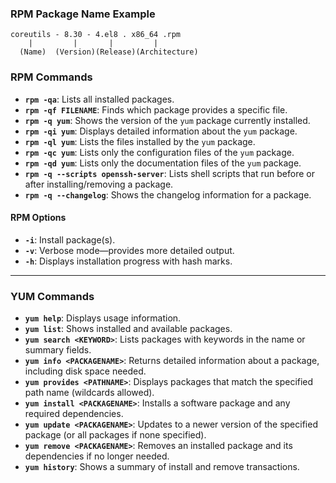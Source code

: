 ### RPM Package Name Example
```
coreutils - 8.30 - 4.el8 . x86_64 .rpm
	|         |       |         |
  (Name)  (Version)(Release)(Architecture)
```
### RPM Commands

- **`rpm -qa`**: Lists all installed packages.
- **`rpm -qf FILENAME`**: Finds which package provides a specific file.
- **`rpm -q yum`**: Shows the version of the `yum` package currently installed.
- **`rpm -qi yum`**: Displays detailed information about the `yum` package.
- **`rpm -ql yum`**: Lists the files installed by the `yum` package.
- **`rpm -qc yum`**: Lists only the configuration files of the `yum` package.
- **`rpm -qd yum`**: Lists only the documentation files of the `yum` package.
- **`rpm -q --scripts openssh-server`**: Lists shell scripts that run before or after installing/removing a package.
- **`rpm -q --changelog`**: Shows the changelog information for a package.
#### RPM Options
- **`-i`**: Install package(s).  
- **`-v`**: Verbose mode—provides more detailed output.  
- **`-h`**: Displays installation progress with hash marks.

---

### YUM Commands

- **`yum help`**: Displays usage information.  
- **`yum list`**: Shows installed and available packages.  
- **`yum search <KEYWORD>`**: Lists packages with keywords in the name or summary fields.  
- **`yum info <PACKAGENAME>`**: Returns detailed information about a package, including disk space needed.  
- **`yum provides <PATHNAME>`**: Displays packages that match the specified path name (wildcards allowed).  
- **`yum install <PACKAGENAME>`**: Installs a software package and any required dependencies.  
- **`yum update <PACKAGENAME>`**: Updates to a newer version of the specified package (or all packages if none specified).  
- **`yum remove <PACKAGENAME>`**: Removes an installed package and its dependencies if no longer needed.  
- **`yum history`**: Shows a summary of install and remove transactions.